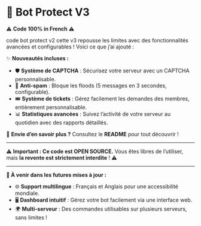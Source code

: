 # 🚀 Bot Protect V3 

⚠️ **Code 100% in French** ⚠️

code bot protect v2 cette v3 repousse les limites avec des fonctionnalités avancées et configurables ! Voici ce que j’ai ajouté :

✨ **Nouveautés incluses :**
- 🛡️ **Système de CAPTCHA** : Sécurisez votre serveur avec un CAPTCHA personnalisable.
- 🚫 **Anti-spam** : Bloque les floods (5 messages en 3 secondes, configurable).
- 🎟️ **Système de tickets** : Gérez facilement les demandes des membres, entièrement personnalisable.
- 📊 **Statistiques avancées** : Suivez l’activité de votre serveur au quotidien avec des rapports détaillés.

📖 **Envie d’en savoir plus ?** Consultez le **README** pour tout découvrir !

---

⚠️ **Important : Ce code est OPEN SOURCE.** Vous êtes libres de l’utiliser, mais **la revente est strictement interdite** ! ⚠️

---

**🎯 À venir dans les futures mises à jour :**
- 🌐 **Support multilingue** : Français et Anglais pour une accessibilité mondiale.
- 🖥️ **Dashboard intuitif** : Gérez votre bot facilement via une interface web.
- 🌍 **Multi-serveur** : Des commandes utilisables sur plusieurs serveurs, sans limites !
